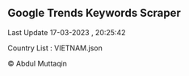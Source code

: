

## Google Trends Keywords Scraper 
 
Last Update 17-03-2023 , 20:25:42

Country List :
VIETNAM.json



© Abdul Muttaqin 
